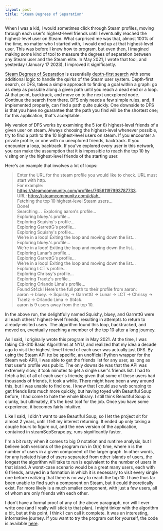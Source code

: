 ```yaml
---
layout: post
title: "Steam Degrees of Separation"
---
```


When I was a kid, I would sometimes click through Steam profiles, moving through each user's highest-level friends until I eventually reached the highest-level user on Steam. What surprised me was that, almost 100% of the time, no matter who I started with, I would end up at that highest-level user. This was before I knew how to program, but even then, I imagined making some kind of tool to measure the degrees of separation between any Steam user and the Steam elite. In May 2021, I wrote that tool, and yesterday (January 17 2023), I improved it significantly.

[Steam Degrees of Separation](https://github.com/LevBernstein/steamDegreesOfSeparation) is essentially [depth-first search](https://youtu.be/Urx87-NMm6c?t=28) with some additional logic to handle the quirks of the Steam user system. Depth-first search, or DFS, takes a simple approach to finding a goal within a graph: go as deep as possible along a given path until you reach a dead end or a loop. At that point, backtrack, and move on to the next unexplored node. Continue the search from there. DFS only needs a few simple rules, and, if implemented properly, can find a path quite quickly. One downside to DFS is that you have no guarantee that the path you find will be the shortest one; for this application, that's acceptable.

My version of DFS works by examining the 5 (or 6) highest-level friends of a given user on steam. Always choosing the highest-level whenever possible, try to find a path to the 10 highest-level users on steam. If you encounter a private profile, or one with no unexplored friends, backtrack. If you encounter a loop, backtrack. If you've explored every user in this network, you can make the assumption that it is impossible to reach the top 10 by visitng only the highest-level friends of the starting user.

Here's an example that involves a lot of loops:

> Enter the URL for the steam profile you would like to check. URL must start with http.  
For example: https://steamcommunity.com/profiles/76561197993787733.  
URL: https://steamcommunity.com/id/ah_  
Fetching the top 10 highest-level Steam users...  
Done!  
Searching..  .
Exploring aaron's profile...  
Exploring bluey.'s profile...  
Exploring Squishy's profile...  
Exploring GarrettG's profile...  
Exploring Squishy's profile...  
We're in a loop! Exiting the loop and moving down the list...  
Exploring bluey.'s profile...  
We're in a loop! Exiting the loop and moving down the list...  
Exploring Lunar's profile...  
Exploring GarrettG's profile...  
We're in a loop! Exiting the loop and moving down the list...  
Exploring LCT's profile...  
Exploring Chrissy's profile...  
Exploring Traetz's profile...  
Exploring Orlando Lima's profile...  
Found St4ck! Here's the full path to their profile from aaron:  
aaron -> bluey. -> Squishy -> GarrettG -> Lunar -> LCT -> Chrissy -> Traetz -> Orlando Lima -> St4ck.  
aaron is 9 users away from the top 10.

In the above run, the delightfully named Squishy, bluey, and GarrettG were all each others' highest-level friends, resulting in attempts to return to already-visited users. The algorithm found this loop, backtracked, and moved on, eventually reaching a member of the top 10 after a long journey.

As I said, I originally wrote this program in May 2021. At the time, I was taking CS-310 Basic Algorithms at NYU, and realized that my idea a decade ago to visit the highest-level friend of each user was actually just DFS. By using the Steam API (to be specific, an unofficial Python wrapper for the Steam web API), I was able to get the friends list for any user, as long as that user's profile was public. The only downside was that the API was extremely slow; it took minutes to get a single user's friends list. I had to fetch a list of all of each user's friends; given that some of these users had thousands of friends, it took a while. There might have been a way around this, but I was unable to find one. I knew that I could use web scraping to get friends lists much more quickly, but having toyed with Beautiful Soup before, I had come to hate the whole library. I still think Beautiful Soup is clunky, but ultimately, it's the best tool for the job. Once you have some experience, it becomes fairly intuitive.

Like I said, I didn't want to use Beautiful Soup, so I let the project sit for almost 2 years, until I felt my interest returning. It ended up only taking a couple hours to figure out, and the new version of the application, contained in steamSepScrape.py, runs significantly faster.

I'm a bit rusty when it comes to big O notation and runtime analysis, but I believe both versions of the program run in O(n) time, where n is the number of users in a given component of the larger graph. In other words, for any isolated island of users separated from other islands of users, the longest the algorithm will take to run is equivalent to the number of users in that island. A worst-case scenario would be a great many users, each with 6 friends, arrayed in a formation in which it is necessary to visit every single one before realizing that there is no way to reach the top 10. I have thus far been unable to find such a component on Steam, but it could theoretically exist. Far more likely is a much smaller component, with just a few users, all of whom are only friends with each other.

I don't have a formal proof of any of the above paragraph, nor will I ever write one (and I really will stick to that plan). I might tinker with the algorithm a bit, but at this point, I think I can call it complete. It was an interesting, informative journey. If you want to try the program out for yourself, the code is available [here](https://github.com/LevBernstein/steamDegreesOfSeparation).
